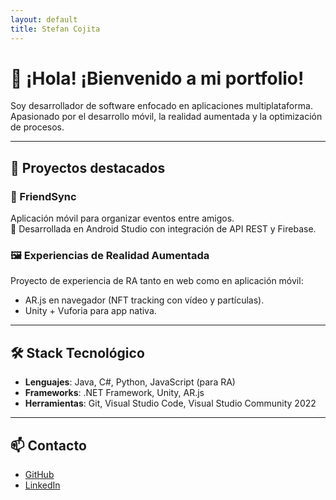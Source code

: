 ```yaml
---
layout: default
title: Stefan Cojita
---
```


# 👋 ¡Hola! ¡Bienvenido a mi portfolio!

Soy desarrollador de software enfocado en aplicaciones multiplataforma.  
Apasionado por el desarrollo móvil, la realidad aumentada y la optimización de procesos.

---

## 🚀 Proyectos destacados

### 🎯 FriendSync
Aplicación móvil para organizar eventos entre amigos.  
📱 Desarrollada en Android Studio con integración de API REST y Firebase.

### 🖼️ Experiencias de Realidad Aumentada
Proyecto de experiencia de RA tanto en web como en aplicación móvil:  
- AR.js en navegador (NFT tracking con vídeo y partículas).  
- Unity + Vuforia para app nativa.

---

## 🛠️ Stack Tecnológico

- **Lenguajes**: Java, C#, Python, JavaScript (para RA)
- **Frameworks**: .NET Framework, Unity, AR.js
- **Herramientas**: Git, Visual Studio Code, Visual Studio Community 2022

---

## 📫 Contacto

- [GitHub](https://github.com/SCojita)
- [LinkedIn](https://www.linkedin.com/in/stefan-cojita-2712ab348/)

